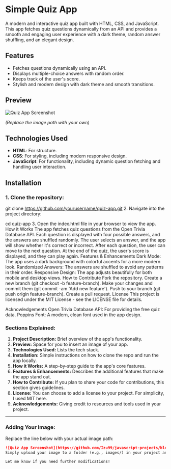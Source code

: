 # Simple Quiz App

A modern and interactive quiz app built with HTML, CSS, and JavaScript. This app fetches quiz questions dynamically from an API and provides a smooth and engaging user experience with a dark theme, random answer shuffling, and an elegant design.

## Features

- Fetches questions dynamically using an API.
- Displays multiple-choice answers with random order.
- Keeps track of the user's score.
- Stylish and modern design with dark theme and smooth transitions.

## Preview

![Quiz App Screenshot](./images/quiz-app-preview.png)

*(Replace the image path with your own)*

## Technologies Used

- **HTML**: For structure.
- **CSS**: For styling, including modern responsive design.
- **JavaScript**: For functionality, including dynamic question fetching and handling user interaction.

## Installation

### 1. Clone the repository:

git clone https://github.com/yourusername/quiz-app.git
2. Navigate into the project directory:

cd quiz-app
3. Open the index.html file in your browser to view the app.
How it Works
The app fetches quiz questions from the Open Trivia Database API.
Each question is displayed with four possible answers, and the answers are shuffled randomly.
The user selects an answer, and the app will show whether it's correct or incorrect.
After each question, the user can move to the next question.
At the end of the quiz, the user's score is displayed, and they can play again.
Features & Enhancements
Dark Mode: The app uses a dark background with colorful accents for a more modern look.
Randomized Answers: The answers are shuffled to avoid any patterns in their order.
Responsive Design: The app adjusts beautifully for both mobile and desktop views.
How to Contribute
Fork the repository.
Create a new branch (git checkout -b feature-branch).
Make your changes and commit them (git commit -am 'Add new feature').
Push to your branch (git push origin feature-branch).
Create a pull request.
License
This project is licensed under the MIT License - see the LICENSE file for details.

Acknowledgements
Open Trivia Database API: For providing the free quiz data.
Poppins Font: A modern, clean font used in the app design.


### Sections Explained:
1. **Project Description:** Brief overview of the app's functionality.
2. **Preview:** Space for you to insert an image of your app.
3. **Technologies Used:** Lists the tech stack.
4. **Installation:** Simple instructions on how to clone the repo and run the app locally.
5. **How it Works:** A step-by-step guide to the app's core features.
6. **Features & Enhancements:** Describes the additional features that make the app stand out.
7. **How to Contribute:** If you plan to share your code for contributions, this section gives guidelines.
8. **License:** You can choose to add a license to your project. For simplicity, I used MIT here.
9. **Acknowledgements:** Giving credit to resources and tools used in your project.

---

### Adding Your Image:
Replace the line below with your actual image path:
```markdown
![Quiz App Screenshot](https://github.com/Izu99/javascript-projects/blob/main/project3/image.png)
Simply upload your image to a folder (e.g., images/) in your project and reference it in the README.md.

Let me know if you need further modifications!